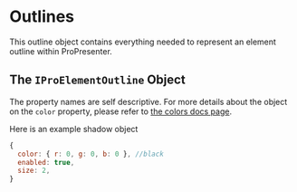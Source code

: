 # Outlines
This outline object contains everything needed to represent an element outline within ProPresenter.


## The `IProElementOutline` Object
The property names are self descriptive. For more details about the object on the `color` property, please refer to [the colors docs page](colors.md).

Here is an example shadow object
```javascript
{
  color: { r: 0, g: 0, b: 0 }, //black
  enabled: true,
  size: 2,
}
```
